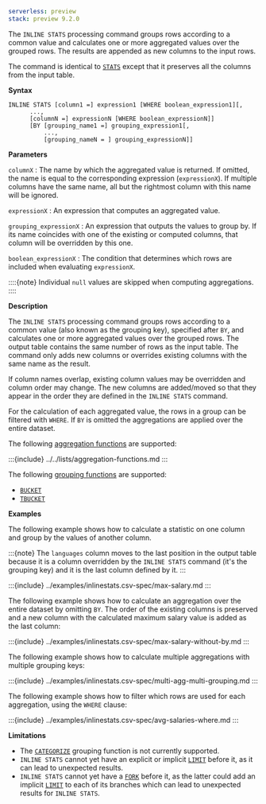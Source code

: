 ```yaml {applies_to}
serverless: preview
stack: preview 9.2.0
```

The `INLINE STATS` processing command groups rows according to a common value
and calculates one or more aggregated values over the grouped rows. The results
are appended as new columns to the input rows.

The command is identical to [`STATS`](/reference/query-languages/esql/commands/stats-by.md) except that it preserves all the columns from the input table.

**Syntax**

```esql
INLINE STATS [column1 =] expression1 [WHERE boolean_expression1][,
      ...,
      [columnN =] expressionN [WHERE boolean_expressionN]]
      [BY [grouping_name1 =] grouping_expression1[,
          ...,
          [grouping_nameN = ] grouping_expressionN]]
```

**Parameters**

`columnX`
:   The name by which the aggregated value is returned. If omitted, the name is
    equal to the corresponding expression (`expressionX`).
    If multiple columns have the same name, all but the rightmost column with this
    name will be ignored.

`expressionX`
:   An expression that computes an aggregated value.

`grouping_expressionX`
:   An expression that outputs the values to group by.
    If its name coincides with one of the existing or computed columns, that column will be overridden by this one.

`boolean_expressionX`
:   The condition that determines which rows are included when evaluating `expressionX`.

::::{note}
Individual `null` values are skipped when computing aggregations.
::::


**Description**

The `INLINE STATS` processing command groups rows according to a common value
(also known as the grouping key), specified after `BY`, and calculates one or more
aggregated values over the grouped rows. The output table contains the same
number of rows as the input table. The command only adds new columns or overrides
existing columns with the same name as the result.

If column names overlap, existing column values may be overridden and column order
may change. The new columns are added/moved so that they appear in the order
they are defined in the `INLINE STATS` command.

For the calculation of each aggregated value, the rows in a group can be filtered with
`WHERE`. If `BY` is omitted the aggregations are applied over the entire dataset.

The following [aggregation functions](/reference/query-languages/esql/functions-operators/aggregation-functions.md) are supported:

:::{include} ../../lists/aggregation-functions.md
:::

The following [grouping functions](/reference/query-languages/esql/functions-operators/grouping-functions.md) are supported:

* [`BUCKET`](/reference/query-languages/esql/functions-operators/grouping-functions.md#esql-bucket)
* [`TBUCKET`](/reference/query-languages/esql/functions-operators/grouping-functions.md#esql-tbucket)


**Examples**

The following example shows how to calculate a statistic on one column and group
by the values of another column.

:::{note}
The `languages` column moves to the last position in the output table because it is
a column overridden by the `INLINE STATS` command (it's the grouping key) and it is the last column defined by it.
:::

:::{include} ../examples/inlinestats.csv-spec/max-salary.md
:::

The following example shows how to calculate an aggregation over the entire dataset
by omitting `BY`. The order of the existing columns is preserved and a new column
with the calculated maximum salary value is added as the last column:

:::{include} ../examples/inlinestats.csv-spec/max-salary-without-by.md
:::

The following example shows how to calculate multiple aggregations with multiple grouping keys:

:::{include} ../examples/inlinestats.csv-spec/multi-agg-multi-grouping.md
:::

The following example shows how to filter which rows are used for each aggregation, using the `WHERE` clause:

:::{include} ../examples/inlinestats.csv-spec/avg-salaries-where.md
:::


**Limitations**

- The [`CATEGORIZE`](/reference/query-languages/esql/functions-operators/grouping-functions.md#esql-categorize) grouping function is not currently supported.
- `INLINE STATS` cannot yet have an explicit or implicit [`LIMIT`](/reference/query-languages/esql/commands/limit.md) before it, as it can lead to unexpected results.
- `INLINE STATS` cannot yet have a [`FORK`](/reference/query-languages/esql/commands/fork.md) before it,
as the latter could add an implicit [`LIMIT`](/reference/query-languages/esql/commands/limit.md) to each of its branches which can lead to unexpected results for `INLINE STATS`.
